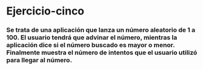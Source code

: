 # Ejercicio-cinco
### Se trata de una aplicación que lanza un número aleatorio de 1 a 100. El usuario tendrá que advinar el número, mientras la aplicación dice si el número buscado es mayor o menor. Finalmente muestra el número de intentos que el usuario utilizó para llegar al número.


